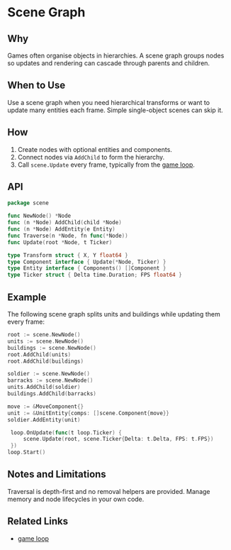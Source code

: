 # Scene Graph

## Why

Games often organise objects in hierarchies. A scene graph groups nodes so updates and rendering can cascade through parents and children.

## When to Use

Use a scene graph when you need hierarchical transforms or want to update many entities each frame. Simple single-object scenes can skip it.

## How

1. Create nodes with optional entities and components.
2. Connect nodes via `AddChild` to form the hierarchy.
3. Call `scene.Update` every frame, typically from the [game loop](/articles/api/game-loop).

## API

```go
package scene

func NewNode() *Node
func (n *Node) AddChild(child *Node)
func (n *Node) AddEntity(e Entity)
func Traverse(n *Node, fn func(*Node))
func Update(root *Node, t Ticker)

type Transform struct { X, Y float64 }
type Component interface { Update(*Node, Ticker) }
type Entity interface { Components() []Component }
type Ticker struct { Delta time.Duration; FPS float64 }
```

## Example

The following scene graph splits units and buildings while updating them every frame:

```go
root := scene.NewNode()
units := scene.NewNode()
buildings := scene.NewNode()
root.AddChild(units)
root.AddChild(buildings)

soldier := scene.NewNode()
barracks := scene.NewNode()
units.AddChild(soldier)
buildings.AddChild(barracks)

move := &MoveComponent{}
unit := &UnitEntity{comps: []scene.Component{move}}
soldier.AddEntity(unit)

 loop.OnUpdate(func(t loop.Ticker) {
     scene.Update(root, scene.Ticker{Delta: t.Delta, FPS: t.FPS})
 })
loop.Start()
```

## Notes and Limitations

Traversal is depth-first and no removal helpers are provided. Manage memory and node lifecycles in your own code.

## Related Links

- [game loop](/articles/api/game-loop)
